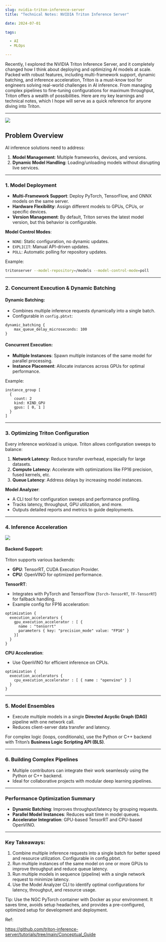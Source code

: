 ```yaml
--- 
slug: nvidia-triton-inference-server
title: "Technical Notes: NVIDIA Triton Inference Server"

date: 2024-07-01

tags: 

  - AI
  - MLOps

--- 
```


Recently, I explored the NVIDIA Triton Inference Server, and it completely changed how I think about deploying and optimizing AI models at scale. Packed with robust features, including multi-framework support, dynamic batching, and inference acceleration, Triton is a must-know tool for engineers solving real-world challenges in AI inference. From managing complex pipelines to fine-tuning configurations for maximum throughput, Triton offers a wealth of possibilities. Here are my key learnings and technical notes, which I hope will serve as a quick reference for anyone diving into Triton.

---

![](image_0.png)

## **Problem Overview**
AI inference solutions need to address:
1. **Model Management**: Multiple frameworks, devices, and versions.
2. **Dynamic Model Handling**: Loading/unloading models without disrupting live services.

---

### **1. Model Deployment**
- **Multi-Framework Support**: Deploy PyTorch, TensorFlow, and ONNX models on the same server.
- **Hardware Flexibility**: Assign different models to GPUs, CPUs, or specific devices.
- **Version Management**: By default, Triton serves the latest model version, but this behavior is configurable.

**Model Control Modes**:
- `NONE`: Static configuration, no dynamic updates.
- `EXPLICIT`: Manual API-driven updates.
- `POLL`: Automatic polling for repository updates.

Example:
```bash
tritonserver --model-repository=/models --model-control-mode=poll
```

---

### **2. Concurrent Execution & Dynamic Batching**
#### **Dynamic Batching**:
- Combines multiple inference requests dynamically into a single batch.
- Configurable in `config.pbtxt`:
```plaintext
dynamic_batching {
    max_queue_delay_microseconds: 100
}
```

#### **Concurrent Execution**:
- **Multiple Instances**: Spawn multiple instances of the same model for parallel processing.
- **Instance Placement**: Allocate instances across GPUs for optimal performance.

Example:
```plaintext
instance_group [
  {
    count: 2
    kind: KIND_GPU
    gpus: [ 0, 1 ]
  }
]
```

---

### **3. Optimizing Triton Configuration**
Every inference workload is unique. Triton allows configuration sweeps to balance:
1. **Network Latency**: Reduce transfer overhead, especially for large datasets.
2. **Compute Latency**: Accelerate with optimizations like FP16 precision, fused kernels, etc.
3. **Queue Latency**: Address delays by increasing model instances.

**Model Analyzer**:
- A CLI tool for configuration sweeps and performance profiling.
- Tracks latency, throughput, GPU utilization, and more.
- Outputs detailed reports and metrics to guide deployments.

---

### **4. Inference Acceleration**

![](image_1.png)

#### **Backend Support**:
Triton supports various backends:
- **GPU**: TensorRT, CUDA Execution Provider.
- **CPU**: OpenVINO for optimized performance.

**TensorRT**:
- Integrates with PyTorch and TensorFlow (`Torch-TensorRT`, `TF-TensorRT`) for fallback handling.
- Example config for FP16 acceleration:
```plaintext
optimization {
  execution_accelerators {
    gpu_execution_accelerator : [ {
      name : "tensorrt"
      parameters { key: "precision_mode" value: "FP16" }
    }]
  }
}
```

**CPU Acceleration**:
- Use OpenVINO for efficient inference on CPUs.
```plaintext
optimization {
  execution_accelerators {
    cpu_execution_accelerator : [ { name : "openvino" } ]
  }
}
```

---

### **5. Model Ensembles**
- Execute multiple models in a single **Directed Acyclic Graph (DAG)** pipeline with one network call.
- Reduces client-server data transfer and latency.

For complex logic (loops, conditionals), use the Python or C++ backend with Triton’s **Business Logic Scripting API (BLS)**.

---

### **6. Building Complex Pipelines**
- Multiple contributors can integrate their work seamlessly using the Python or C++ backend.
- Ideal for collaborative projects with modular deep learning pipelines.

---

### **Performance Optimization Summary**
- **Dynamic Batching**: Improves throughput/latency by grouping requests.
- **Parallel Model Instances**: Reduces wait time in model queues.
- **Accelerator Integration**: GPU-based TensorRT and CPU-based OpenVINO.

---

### Key Takeaways: ###

1. Combine multiple inference requests into a single batch for better speed and resource utilization. Configurable in config.pbtxt.
2. Run multiple instances of the same model on one or more GPUs to improve throughput and reduce queue latency.
3. Run multiple models in sequence (pipeline) with a single network request to minimize latency.
4. Use the Model Analyzer CLI to identify optimal configurations for latency, throughput, and resource usage.


Tip: Use the NGC PyTorch container with Docker as your environment. It saves time, avoids setup headaches, and provides a pre-configured, optimized setup for development and deployment.


Ref:

https://github.com/triton-inference-server/tutorials/tree/main/Conceptual_Guide